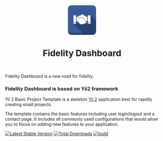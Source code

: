 <p align="center">
    <a href="web/css/images.logo.png" target="_blank">
        <img src="web/css/images/logo.png" height="100px">
    </a>
    <h1 align="center">Fidelity Dashboard</h1>
    <br>
</p>


Fidelity Dashboard is a new road for fidelity.


### Fidelity Dashboard is based on Yii2 framework


Yii 2 Basic Project Template is a skeleton [Yii 2](http://www.yiiframework.com/) application best for
rapidly creating small projects.

The template contains the basic features including user login/logout and a contact page.
It includes all commonly used configurations that would allow you to focus on adding new
features to your application.

[![Latest Stable Version](https://img.shields.io/packagist/v/yiisoft/yii2-app-basic.svg)](https://packagist.org/packages/yiisoft/yii2-app-basic)
[![Total Downloads](https://img.shields.io/packagist/dt/yiisoft/yii2-app-basic.svg)](https://packagist.org/packages/yiisoft/yii2-app-basic)
[![build](https://github.com/yiisoft/yii2-app-basic/workflows/build/badge.svg)](https://github.com/yiisoft/yii2-app-basic/actions?query=workflow%3Abuild)
